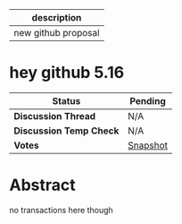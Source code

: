 | description         |
| ------------------- |
| new github proposal |

# hey  github 5.16

  
  | **Status**            | Pending                                                                                                                                      |
  | --------------------- | ------------------------------------------------------------------------------------------------------------------------------------------- |
  | **Discussion Thread** |  N/A                                                                                              |
  | **Discussion Temp Check** |  N/A                                                                                              |
  | **Votes**             | [Snapshot](https://snapshot.org/#/ens.eth/proposal/2)                                                                                                                                     |
  

# Abstract 
 no transactions here though


